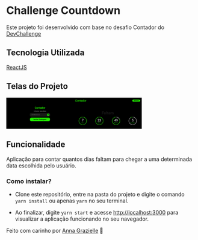# Challenge Countdown

Este projeto foi desenvolvido com base no desafio Contador do [DevChallenge](https://www.devchallenge.com.br/c)

## Tecnologia Utilizada
[ReactJS](https://reactjs.org/)

## Telas do Projeto
<div style="display: flex; flex-direction: row; flex-wrap: wrap">
    <img src="./images/index.png" width="180" />
    <img src="./images/countdown.png" width="180" />
</div>

## Funcionalidade
Aplicação para contar quantos dias faltam para chegar a uma determinada data escolhida pelo usuário.

### Como instalar?
* Clone este repositório, entre na pasta do projeto e digite o comando ``yarn install`` ou apenas ``yarn`` no seu terminal. 

* Ao finalizar, digite ``yarn start`` e acesse [http://localhost:3000](http://localhost:3000) para visualizar a aplicação funcionando no seu navegador.

Feito com carinho por [Anna Grazielle](https://github.com/grazielleanna) 🚀